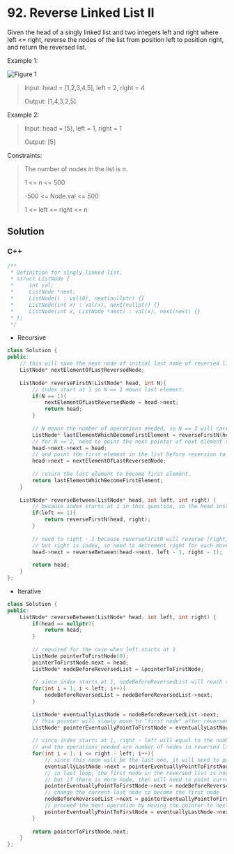 # 92. Reverse Linked List II

Given the head of a singly linked list and two integers left and right where left <= right, reverse the nodes of the list from position left to position right, and return the reversed list. 

Example 1:

![Figure 1](https://assets.leetcode.com/uploads/2021/02/19/rev2ex2.jpg)

> Input: head = [1,2,3,4,5], left = 2, right = 4
> 
> Output: [1,4,3,2,5]

Example 2:

> Input: head = [5], left = 1, right = 1
> 
> Output: [5] 

Constraints:

> The number of nodes in the list is n.
> 
> 1 <= n <= 500
> 
> -500 <= Node.val <= 500
> 
> 1 <= left <= right <= n

## Solution

### C++

```C++
/**
 * Definition for singly-linked list.
 * struct ListNode {
 *     int val;
 *     ListNode *next;
 *     ListNode() : val(0), next(nullptr) {}
 *     ListNode(int x) : val(x), next(nullptr) {}
 *     ListNode(int x, ListNode *next) : val(x), next(next) {}
 * };
 */
```

* Recursive

```C++
class Solution {
public:
    // this will save the next node of initial last node of reversed list
    ListNode* nextElementOfLastReversedNode;
    
    ListNode* reverseFirstN(ListNode* head, int N){        
        // index start at 1 so N == 1 means last element.
        if(N == 1){
            nextElementOfLastReversedNode = head->next;
            return head;
        }
        
        // N means the number of operations needed, so N == 3 will carry out 3 operation
        ListNode* lastElementWhichBecomeFirstElement = reverseFirstN(head->next, N - 1);
        // for N >= 2, need to point the next pointer of next element to current element
        head->next->next = head;
        // and point the first element in the list before reversion to the next element of the last element in the list before reversion
        head->next = nextElementOfLastReversedNode;
        
        // return the last element to become first element. 
        return lastElementWhichBecomeFirstElement;
    }   
    
    ListNode* reverseBetween(ListNode* head, int left, int right) {
        // because index starts at 1 in this question, so the head instead of head->next
        if(left == 1){
            return reverseFirstN(head, right);
        }
        
        // need to right - 1 because reverseFirstN will reverse [right] number of element
        // but right is index, so need to decrement right for each move towards left == 1
        head->next = reverseBetween(head->next, left - 1, right - 1);
        
        return head;
    }
};
```

* Iterative

```C++
class Solution {
public:
    ListNode* reverseBetween(ListNode* head, int left, int right) {
        if(head == nullptr){
            return head;
        }
        
        // required for the case when left starts at 1
        ListNode pointerToFirstNode(0);
        pointerToFirstNode.next = head;
        ListNode* nodeBeforeReversedList = &pointerToFirstNode;
        
        // since index starts at 1, nodeBeforeReversedList will reach the node before reversed list
        for(int i = 1; i < left; i++){
            nodeBeforeReversedList = nodeBeforeReversedList->next;
        }
        
        ListNode* eventuallyLastNode = nodeBeforeReversedList->next;
        // this pointer will slowly move to "first node" after reversed
        ListNode* pointerEventuallyPointToFirstNode = eventuallyLastNode->next;
        
        // since index starts at 1, right - left will equal to the number of nodes in reversed list minus 1, 
        // and the operations needed are number of nodes in reversed list minus 1
        for(int i = 1; i <= right - left; i++){
            // since this node will be the last one, it will need to point to next element of reversed list
            eventuallyLastNode->next = pointerEventuallyPointToFirstNode->next;
            // in last loop, the first node in the reversed list is nodeBeforeReversedList->next
            // but if there is more node, then will need to point current node to the ex-first node, in this loop.
            pointerEventuallyPointToFirstNode->next = nodeBeforeReversedList->next;
            // change the current last node to become the first node
            nodeBeforeReversedList->next = pointerEventuallyPointToFirstNode;
            // proceed the next operation by moving the pointer to next node. 
            pointerEventuallyPointToFirstNode = eventuallyLastNode->next;
        }
        
        return pointerToFirstNode.next;
    }
};
```
